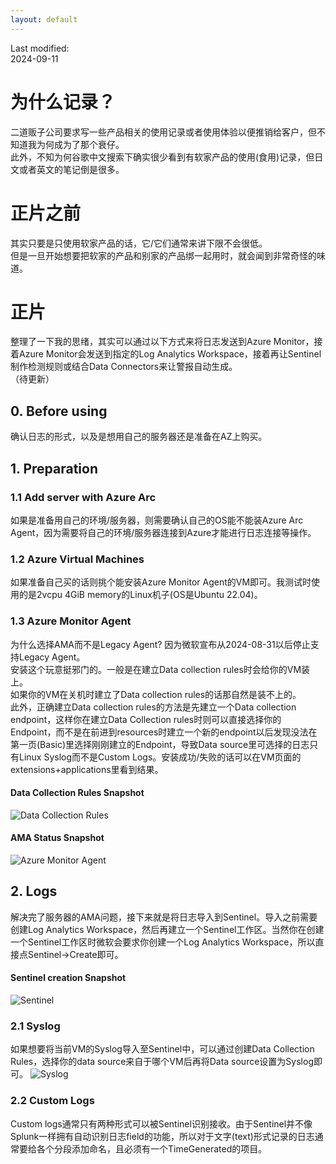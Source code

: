 ```yaml
---
layout: default
---
```

Last modified:  
2024-09-11  

# 为什么记录？

二道贩子公司要求写一些产品相关的使用记录或者使用体验以便推销给客户，但不知道我为何成为了那个衰仔。  
此外，不知为何谷歌中文搜索下确实很少看到有软家产品的使用(食用)记录，但日文或者英文的笔记倒是很多。  

# 正片之前

其实只要是只使用软家产品的话，它/它们通常来讲下限不会很低。  
但是一旦开始想要把软家的产品和别家的产品绑一起用时，就会闻到非常奇怪的味道。  

# 正片
整理了一下我的思绪，其实可以通过以下方式来将日志发送到Azure Monitor，接着Azure Monitor会发送到指定的Log Analytics Workspace，接着再让Sentinel制作检测规则或结合Data Connectors来让警报自动生成。  
（待更新）
## 0. Before using
确认日志的形式，以及是想用自己的服务器还是准备在AZ上购买。
## 1. Preparation
### 1.1 Add server with Azure Arc
如果是准备用自己的环境/服务器，则需要确认自己的OS能不能装Azure Arc Agent，因为需要将自己的环境/服务器连接到Azure才能进行日志连接等操作。  
### 1.2 Azure Virtual Machines
如果准备自己买的话则挑个能安装Azure Monitor Agent的VM即可。我测试时使用的是2vcpu 4GiB memory的Linux机子(OS是Ubuntu 22.04)。
### 1.3 Azure Monitor Agent
为什么选择AMA而不是Legacy Agent? 因为微软宣布从2024-08-31以后停止支持Legacy Agent。  
安装这个玩意挺邪门的。一般是在建立Data collection rules时会给你的VM装上。  
如果你的VM在关机时建立了Data collection rules的话那自然是装不上的。  
此外，正确建立Data collection rules的方法是先建立一个Data collection endpoint，这样你在建立Data Collection rules时则可以直接选择你的Endpoint，而不是在前进到resources时建立一个新的endpoint以后发现没法在第一页(Basic)里选择刚刚建立的Endpoint，导致Data source里可选择的日志只有Linux Syslog而不是Custom Logs。安装成功/失败的话可以在VM页面的extensions+applications里看到结果。
#### Data Collection Rules Snapshot
![Data Collection Rules](https://littlesurii.github.io/imgs/sentinel/sentinel_data_collection_rules_creation.png)
#### AMA Status Snapshot
![Azure Monitor Agent](https://littlesurii.github.io/imgs/sentinel/sentinel_ama_status.png)

## 2. Logs
解决完了服务器的AMA问题，接下来就是将日志导入到Sentinel。导入之前需要创建Log Analytics Workspace，然后再建立一个Sentinel工作区。当然你在创建一个Sentinel工作区时微软会要求你创建一个Log Analytics Workspace，所以直接点Sentinel->Create即可。  
#### Sentinel creation Snapshot
![Sentinel](https://littlesurii.github.io/imgs/sentinel/sentinel_creation.png)  
### 2.1 Syslog
如果想要将当前VM的Syslog导入至Sentinel中，可以通过创建Data Collection Rules，选择你的data source来自于哪个VM后再将Data source设置为Syslog即可。
![Syslog](https://littlesurii.github.io/imgs/sentinel/sentinel_log_source.png)
### 2.2 Custom Logs
Custom logs通常只有两种形式可以被Sentinel识别接收。由于Sentinel并不像Splunk一样拥有自动识别日志field的功能，所以对于文字(text)形式记录的日志通常要给各个分段添加命名，且必须有一个TimeGenerated的项目。